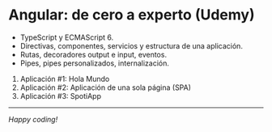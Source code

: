 # Angular: de cero a experto (Udemy)

- TypeScript y ECMAScript 6.
- Directivas, componentes, servicios y estructura de una aplicación.
- Rutas, decoradores output e input, eventos.
- Pipes, pipes personalizados, internalización.

1. Aplicación #1: Hola Mundo
2. Aplicación #2: Aplicación de una sola página (SPA)
3. Aplicación #3: SpotiApp

---

_Happy coding!_

